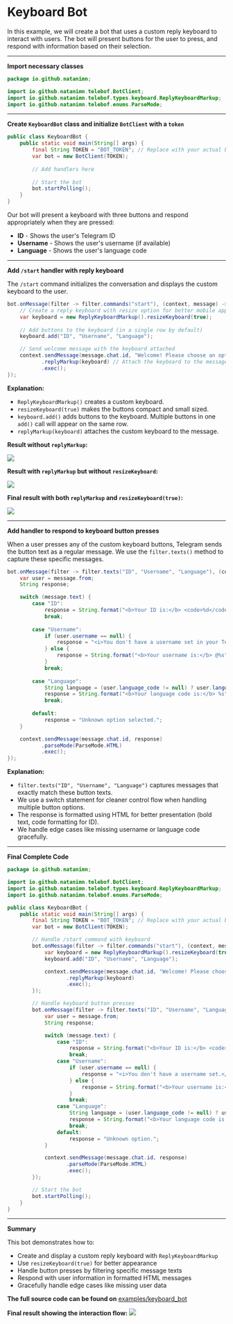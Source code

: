# Keyboard Bot

In this example, we will create a bot that uses a custom reply keyboard to interact with users. The bot will present buttons for the user to press, and respond with information based on their selection.

---

**Import necessary classes**

```java
package io.github.natanimn;

import io.github.natanimn.telebof.BotClient;
import io.github.natanimn.telebof.types.keyboard.ReplyKeyboardMarkup;
import io.github.natanimn.telebof.enums.ParseMode;
```

---

**Create `KeyboardBot` class and initialize `BotClient` with a `token`**

```java
public class KeyboardBot {
    public static void main(String[] args) {
        final String TOKEN = "BOT_TOKEN"; // Replace with your actual bot token
        var bot = new BotClient(TOKEN);
        
        // Add handlers here
        
        // Start the bot
        bot.startPolling();
    }
}
```

Our bot will present a keyboard with three buttons and respond appropriately when they are pressed:

*   **ID** - Shows the user's Telegram ID
*   **Username** - Shows the user's username (if available)
*   **Language** - Shows the user's language code

---

**Add `/start` handler with reply keyboard**

The `/start` command initializes the conversation and displays the custom keyboard to the user.

```java
bot.onMessage(filter -> filter.commands("start"), (context, message) -> {
    // Create a reply keyboard with resize option for better mobile appearance
    var keyboard = new ReplyKeyboardMarkup().resizeKeyboard(true);
    
    // Add buttons to the keyboard (in a single row by default)
    keyboard.add("ID", "Username", "Language");

    // Send welcome message with the keyboard attached
    context.sendMessage(message.chat.id, "Welcome! Please choose an option:")
           .replyMarkup(keyboard) // Attach the keyboard to the message
           .exec();
});
```

**Explanation:**

- `ReplyKeyboardMarkup()` creates a custom keyboard.
- `resizeKeyboard(true)` makes the buttons compact and small sized.
- `keyboard.add()` adds buttons to the keyboard. Multiple buttons in one `add()` call will appear on the same row.
- `replyMarkup(keyboard)` attaches the custom keyboard to the message.

**Result without `replyMarkup`:**

<img src="telebof/img/k1.png">


**Result with `replyMarkup` but without `resizeKeyboard`:**

<img src="telebof/img/k2.png">


**Final result with both `replyMarkup` and `resizeKeyboard(true)`:**

<img src="telebof/img/k3.png">

---

**Add handler to respond to keyboard button presses**

When a user presses any of the custom keyboard buttons, Telegram sends the button text as a regular message. We use the `filter.texts()` method to capture these specific messages.

```java
bot.onMessage(filter -> filter.texts("ID", "Username", "Language"), (context, message) -> {
    var user = message.from;
    String response;

    switch (message.text) {
        case "ID":
            response = String.format("<b>Your ID is:</b> <code>%d</code>", user.id);
            break;
            
        case "Username":
            if (user.username == null) {
                response = "<i>You don't have a username set in your Telegram profile.</i>";
            } else {
                response = String.format("<b>Your username is:</b> @%s", user.username);
            }
            break;
            
        case "Language":
            String language = (user.language_code != null) ? user.language_code : "not specified";
            response = String.format("<b>Your language code is:</b> %s", language);
            break;
            
        default:
            response = "Unknown option selected.";
    }

    context.sendMessage(message.chat.id, response)
           .parseMode(ParseMode.HTML)
           .exec();
});
```

**Explanation:**

- `filter.texts("ID", "Username", "Language")` captures messages that exactly match these button texts.
- We use a switch statement for cleaner control flow when handling multiple button options.
- The response is formatted using HTML for better presentation (bold text, code formatting for ID).
- We handle edge cases like missing username or language code gracefully.

---

**Final Complete Code**

```java
package io.github.natanimn;

import io.github.natanimn.telebof.BotClient;
import io.github.natanimn.telebof.types.keyboard.ReplyKeyboardMarkup;
import io.github.natanimn.telebof.enums.ParseMode;

public class KeyboardBot {
    public static void main(String[] args) {
        final String TOKEN = "BOT_TOKEN"; // Replace with your actual bot token
        var bot = new BotClient(TOKEN);

        // Handle /start command with keyboard
        bot.onMessage(filter -> filter.commands("start"), (context, message) -> {
            var keyboard = new ReplyKeyboardMarkup().resizeKeyboard(true);
            keyboard.add("ID", "Username", "Language");

            context.sendMessage(message.chat.id, "Welcome! Please choose an option:")
                   .replyMarkup(keyboard)
                   .exec();
        });

        // Handle keyboard button presses
        bot.onMessage(filter -> filter.texts("ID", "Username", "Language"), (context, message) -> {
            var user = message.from;
            String response;

            switch (message.text) {
                case "ID":
                    response = String.format("<b>Your ID is:</b> <code>%d</code>", user.id);
                    break;
                case "Username":
                    if (user.username == null) {
                        response = "<i>You don't have a username set.</i>";
                    } else {
                        response = String.format("<b>Your username is:</b> @%s", user.username);
                    }
                    break;
                case "Language":
                    String language = (user.language_code != null) ? user.language_code : "not specified";
                    response = String.format("<b>Your language code is:</b> %s", language);
                    break;
                default:
                    response = "Unknown option.";
            }

            context.sendMessage(message.chat.id, response)
                   .parseMode(ParseMode.HTML)
                   .exec();
        });

        // Start the bot
        bot.startPolling();
    }
}
```

---

**Summary**

This bot demonstrates how to:

- Create and display a custom reply keyboard with `ReplyKeyboardMarkup`
- Use `resizeKeyboard(true)` for better appearance
- Handle button presses by filtering specific message texts
- Respond with user information in formatted HTML messages
- Gracefully handle edge cases like missing user data

**The full source code can be found on** [examples/keyboard_bot](https://github.com/natanimn/telebof/blob/main/examples/long-polling/src/main/java/io/github/natanimn/KeyboardBot.java)

**Final result showing the interaction flow:**
<img src="telebof/img/k4.png">